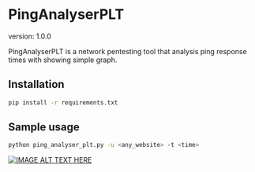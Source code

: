 # PingAnalyserPLT
version: 1.0.0

PingAnalyserPLT is a network pentesting tool that analysis ping response times with showing simple graph.

## Installation
```bash
pip install -r requirements.txt
```
## Sample usage

```bash
python ping_analyser_plt.py -u <any_website> -t <time>
```
[![IMAGE ALT TEXT HERE]()](https://www.youtube.com/watch?v=eQG6bkJDS4w)
